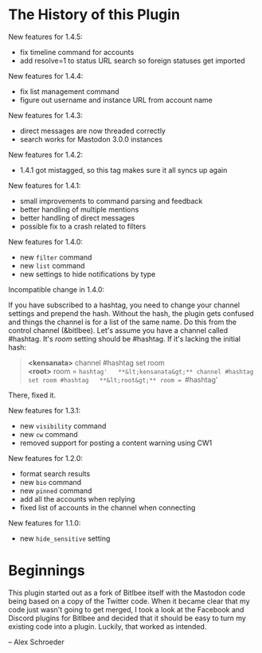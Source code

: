 # The History of this Plugin

New features for 1.4.5:

- fix timeline command for accounts
- add resolve=1 to status URL search so foreign statuses get imported

New features for 1.4.4:

- fix list management command
- figure out username and instance URL from account name

New features for 1.4.3:

- direct messages are now threaded correctly
- search works for Mastodon 3.0.0 instances

New features for 1.4.2:

- 1.4.1 got mistagged, so this tag makes sure it all syncs up again

New features for 1.4.1:

- small improvements to command parsing and feedback
- better handling of multiple mentions
- better handling of direct messages
- possible fix to a crash related to filters

New features for 1.4.0:

- new `filter` command
- new `list` command
- new settings to hide notifications by type

Incompatible change in 1.4.0:

If you have subscribed to a hashtag, you need to change your channel
settings and prepend the hash. Without the hash, the plugin gets
confused and things the channel is for a list of the same name. Do
this from the control channel (&bitlbee). Let's assume you have a
channel called #hashtag. It's *room* setting should be #hashtag. If
it's lacking the initial hash:

> **&lt;kensanata&gt;** channel #hashtag set room  
> **&lt;root&gt;** room = `hashtag'  
> **&lt;kensanata&gt;** channel #hashtag set room #hashtag  
> **&lt;root&gt;** room = `#hashtag'  

There, fixed it.

New features for 1.3.1:

- new `visibility` command
- new `cw` command
- removed support for posting a content warning using CW1

New features for 1.2.0:

- format search results
- new `bio` command
- new `pinned` command
- add all the accounts when replying
- fixed list of accounts in the channel when connecting

New features for 1.1.0:

- new `hide_sensitive` setting

# Beginnings

This plugin started out as a fork of Bitlbee itself with the Mastodon
code being based on a copy of the Twitter code. When it became clear
that my code just wasn't going to get merged, I took a look at the
Facebook and Discord plugins for Bitlbee and decided that it should be
easy to turn my existing code into a plugin. Luckily, that worked as
intended.

– Alex Schroeder
